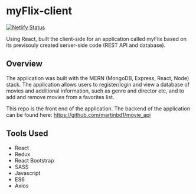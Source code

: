 # myFlix-client 

[![Netlify Status](https://api.netlify.com/api/v1/badges/8f464fe7-6060-44e7-8dc2-07b78eaa43b8/deploy-status)](https://app.netlify.com/sites/myflix-1987/deploys)

Using React, built the client-side for an application called myFlix based on its previsouly created server-side code (REST API and database). 

## Overview

The application was built with the MERN (MongoDB, Express, React, Node) stack. The application allows users to register/login and view a database of movies and additional information, such as genre and director etc, and to add and remove movies from a favorites list. 

This repo is the front end of the application. The backend of the application can be found here:
https://github.com/martinbd1/movie_api

## Tools Used

* React
* Redux
* React Bootstrap
* SASS
* Javascript
* ES6
* Axios




